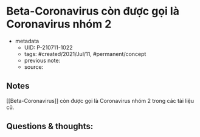 ---
---

# Beta-Coronavirus còn được gọi là  Coronavirus nhóm 2

- metadata
	- UID: P-210711-1022
	- tags: #created/2021/Jul/11, #permanent/concept 
	- previous note: 
	- source: 

## Notes
[[Beta-Coronavirus]] còn được gọi là Coronavirus nhóm 2 trong các tài liệu cũ. 

## Questions & thoughts:

